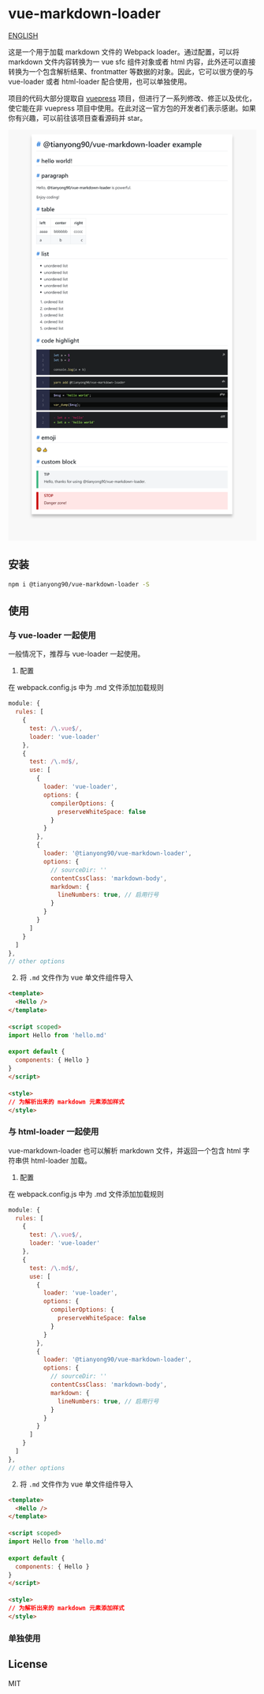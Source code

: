 # vue-markdown-loader

[ENGLISH](./README.md)

这是一个用于加载 markdown 文件的 Webpack loader。通过配置，可以将 markdown 文件内容转换为一 vue sfc 组件对象或者 html 内容，此外还可以直接转换为一个包含解析结果、frontmatter 等数据的对象。因此，它可以很方便的与 vue-loader 或者 html-loader 配合使用，也可以单独使用。

项目的代码大部分提取自 [vuepress](https://github.com/vuejs/vuepress) 项目，但进行了一系列修改、修正以及优化，使它能在非 vuepress 项目中使用。在此对这一官方包的开发者们表示感谢。如果你有兴趣，可以前往该项目查看源码并 star。

![screenshot](./images/screenshot.png)

## 安装

```bash
npm i @tianyong90/vue-markdown-loader -S
```

## 使用

### 与 vue-loader 一起使用

一般情况下，推荐与 vue-loader 一起使用。

1. 配置

在 webpack.config.js 中为 .md 文件添加加载规则

```js
module: {
  rules: [
    {
      test: /\.vue$/,
      loader: 'vue-loader'
    },
    {
      test: /\.md$/,
      use: [
        {
          loader: 'vue-loader',
          options: {
            compilerOptions: {
              preserveWhiteSpace: false
            }
          }
        },
        {
          loader: '@tianyong90/vue-markdown-loader',
          options: {
            // sourceDir: ''
            contentCssClass: 'markdown-body',
            markdown: {
              lineNumbers: true, // 启用行号
            }
          }
        }
      ]
    }
  ]
},
// other options
```

2. 将 `.md` 文件作为 vue 单文件组件导入

```html
<template>
  <Hello />
</template>

<script scoped>
import Hello from 'hello.md'

export default {
  components: { Hello }
}
</script>

<style>
// 为解析出来的 markdown 元素添加样式
</style>
```

### 与 html-loader 一起使用

vue-markdown-loader 也可以解析 markdown 文件，并返回一个包含 html 字符串供 html-loader 加载。

1. 配置

在 webpack.config.js 中为 .md 文件添加加载规则

```js
module: {
  rules: [
    {
      test: /\.vue$/,
      loader: 'vue-loader'
    },
    {
      test: /\.md$/,
      use: [
        {
          loader: 'vue-loader',
          options: {
            compilerOptions: {
              preserveWhiteSpace: false
            }
          }
        },
        {
          loader: '@tianyong90/vue-markdown-loader',
          options: {
            // sourceDir: ''
            contentCssClass: 'markdown-body',
            markdown: {
              lineNumbers: true, // 启用行号
            }
          }
        }
      ]
    }
  ]
},
// other options
```

2. 将 `.md` 文件作为 vue 单文件组件导入

```html
<template>
  <Hello />
</template>

<script scoped>
import Hello from 'hello.md'

export default {
  components: { Hello }
}
</script>

<style>
// 为解析出来的 markdown 元素添加样式
</style>
```


### 单独使用



## License

MIT
